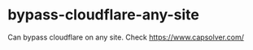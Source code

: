 # bypass-cloudflare-any-site
Can bypass cloudflare on any site. Check https://www.capsolver.com/ 











                                                                                                                                                                               